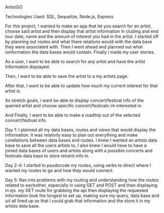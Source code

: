 ArtistGO

Technologies Used: SQL, Sequelize, Node.js, Express

For this project, I wanted to make an app that let you search for an artist, choose said artist and then display that artist information in cluding and end tour date, name and the amount of interest you had in the artist. I started off by planning out routes and what there relations would with the data base they were associated with. Then I went ahead and planned out what ionformation the data bases would contain. Finally i made my user stories.
<link href="/READMEassets/searchroutes.jpg">
<link href="/READMEassets/favesroutes.jpg">

As a user, I want to be able to search for any artist and have the artist information displayed.

Then, I want to be able to save the artist to a my artists page.

After that, I want to be able to update how much my current interest for that artist is.

As stretch goals, i want be able to display concert/festival info of the queried artist and choose specific concert/festivals im interested in.

And Finally, I want to be able to make a roadtrip out of the selected concert/festival info.

Day 1: I planned all my data bases, routes and views that would display the information. It was relativily easy to plan out everything and make corellations between data bases and routes. 
I knew I wanted an artists data base to save all the users artists to, I also knew I would have to have a joined data bases of users and artists along with a possible concerts and festivals data base to store relvent info in.

Day 2-4: I started to psudocode my routes, using verbs to direct where I wanted my routes to go and how they would connect.

Day 5: Ran into problems with my routing and understanding how the routes related to eachother, especially in using GET and POST and then displaying in ejs. my GET route for grabbing the api then displaying the requested information took the longest to set up, making sure my query, data base and url all lined up so that I could grab that information and the store it in my artists data base.
